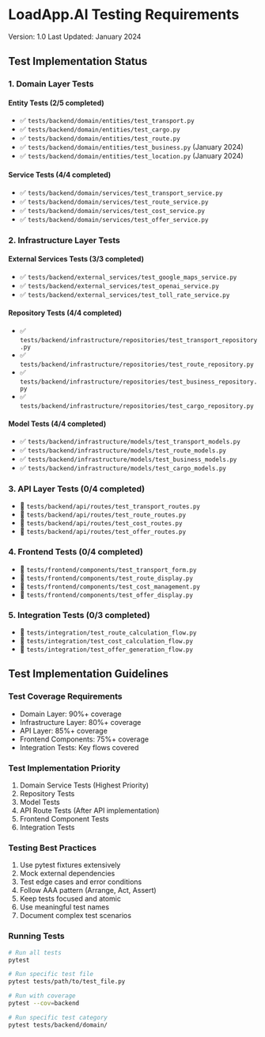 # LoadApp.AI Testing Requirements
Version: 1.0
Last Updated: January 2024

## Test Implementation Status

### 1. Domain Layer Tests

#### Entity Tests (2/5 completed)
- ✅ `tests/backend/domain/entities/test_transport.py`
- ✅ `tests/backend/domain/entities/test_cargo.py`
- ✅ `tests/backend/domain/entities/test_route.py`
- ✅ `tests/backend/domain/entities/test_business.py` (January 2024)
- ✅ `tests/backend/domain/entities/test_location.py` (January 2024)

#### Service Tests (4/4 completed)
- ✅ `tests/backend/domain/services/test_transport_service.py`
- ✅ `tests/backend/domain/services/test_route_service.py`
- ✅ `tests/backend/domain/services/test_cost_service.py`
- ✅ `tests/backend/domain/services/test_offer_service.py`

### 2. Infrastructure Layer Tests

#### External Services Tests (3/3 completed)
- ✅ `tests/backend/external_services/test_google_maps_service.py`
- ✅ `tests/backend/external_services/test_openai_service.py`
- ✅ `tests/backend/external_services/test_toll_rate_service.py`

#### Repository Tests (4/4 completed)
- ✅ `tests/backend/infrastructure/repositories/test_transport_repository.py`
- ✅ `tests/backend/infrastructure/repositories/test_route_repository.py`
- ✅ `tests/backend/infrastructure/repositories/test_business_repository.py`
- ✅ `tests/backend/infrastructure/repositories/test_cargo_repository.py`

#### Model Tests (4/4 completed)
- ✅ `tests/backend/infrastructure/models/test_transport_models.py`
- ✅ `tests/backend/infrastructure/models/test_route_models.py`
- ✅ `tests/backend/infrastructure/models/test_business_models.py`
- ✅ `tests/backend/infrastructure/models/test_cargo_models.py`

### 3. API Layer Tests (0/4 completed)
- 🔨 `tests/backend/api/routes/test_transport_routes.py`
- 🔨 `tests/backend/api/routes/test_route_routes.py`
- 🔨 `tests/backend/api/routes/test_cost_routes.py`
- 🔨 `tests/backend/api/routes/test_offer_routes.py`

### 4. Frontend Tests (0/4 completed)
- 🔨 `tests/frontend/components/test_transport_form.py`
- 🔨 `tests/frontend/components/test_route_display.py`
- 🔨 `tests/frontend/components/test_cost_management.py`
- 🔨 `tests/frontend/components/test_offer_display.py`

### 5. Integration Tests (0/3 completed)
- 🔨 `tests/integration/test_route_calculation_flow.py`
- 🔨 `tests/integration/test_cost_calculation_flow.py`
- 🔨 `tests/integration/test_offer_generation_flow.py`

## Test Implementation Guidelines

### Test Coverage Requirements
- Domain Layer: 90%+ coverage
- Infrastructure Layer: 80%+ coverage
- API Layer: 85%+ coverage
- Frontend Components: 75%+ coverage
- Integration Tests: Key flows covered

### Test Implementation Priority
1. Domain Service Tests (Highest Priority)
2. Repository Tests
3. Model Tests
4. API Route Tests (After API implementation)
5. Frontend Component Tests
6. Integration Tests

### Testing Best Practices
1. Use pytest fixtures extensively
2. Mock external dependencies
3. Test edge cases and error conditions
4. Follow AAA pattern (Arrange, Act, Assert)
5. Keep tests focused and atomic
6. Use meaningful test names
7. Document complex test scenarios

### Running Tests
```bash
# Run all tests
pytest

# Run specific test file
pytest tests/path/to/test_file.py

# Run with coverage
pytest --cov=backend

# Run specific test category
pytest tests/backend/domain/
``` 
